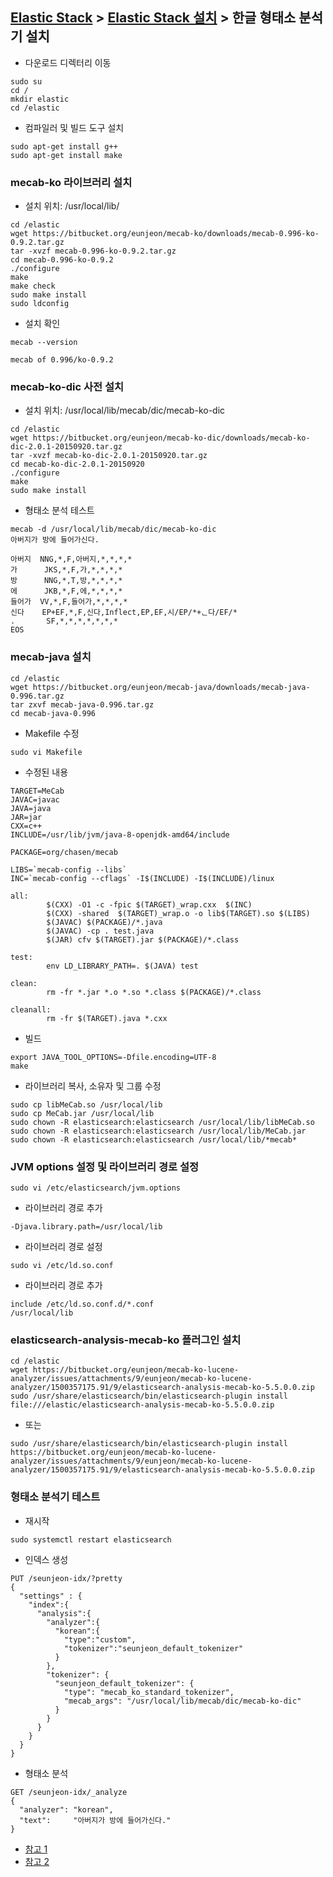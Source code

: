 ﻿## [Elastic Stack](https://github.com/colaboy2010hot/ElasticStack/blob/master/README.md) > [Elastic Stack 설치](https://github.com/colaboy2010hot/ElasticStack/blob/master/Install/README.md) > 한글 형태소 분석기 설치

* 다운로드 디렉터리 이동
```
sudo su
cd /
mkdir elastic
cd /elastic
```

* 컴파일러 및 빌드 도구 설치
```
sudo apt-get install g++
sudo apt-get install make
```

### mecab-ko 라이브러리 설치
* 설치 위치: /usr/local/lib/
```
cd /elastic
wget https://bitbucket.org/eunjeon/mecab-ko/downloads/mecab-0.996-ko-0.9.2.tar.gz
tar -xvzf mecab-0.996-ko-0.9.2.tar.gz
cd mecab-0.996-ko-0.9.2
./configure
make
make check
sudo make install
sudo ldconfig
```
* 설치 확인
```
mecab --version
```
```
mecab of 0.996/ko-0.9.2
```

### mecab-ko-dic 사전 설치
* 설치 위치: /usr/local/lib/mecab/dic/mecab-ko-dic
```
cd /elastic
wget https://bitbucket.org/eunjeon/mecab-ko-dic/downloads/mecab-ko-dic-2.0.1-20150920.tar.gz
tar -xvzf mecab-ko-dic-2.0.1-20150920.tar.gz  
cd mecab-ko-dic-2.0.1-20150920
./configure
make
sudo make install
```
* 형태소 분석 테스트
```
mecab -d /usr/local/lib/mecab/dic/mecab-ko-dic
아버지가 방에 들어가신다.
```
```
아버지  NNG,*,F,아버지,*,*,*,*
가      JKS,*,F,가,*,*,*,*
방      NNG,*,T,방,*,*,*,*
에      JKB,*,F,에,*,*,*,*
들어가  VV,*,F,들어가,*,*,*,*
신다    EP+EF,*,F,신다,Inflect,EP,EF,시/EP/*+ᆫ다/EF/*
.       SF,*,*,*,*,*,*,*
EOS
```

### mecab-java 설치

```
cd /elastic
wget https://bitbucket.org/eunjeon/mecab-java/downloads/mecab-java-0.996.tar.gz
tar zxvf mecab-java-0.996.tar.gz
cd mecab-java-0.996
```
* Makefile 수정
```
sudo vi Makefile
```
* 수정된 내용
```
TARGET=MeCab
JAVAC=javac
JAVA=java
JAR=jar
CXX=c++
INCLUDE=/usr/lib/jvm/java-8-openjdk-amd64/include

PACKAGE=org/chasen/mecab

LIBS=`mecab-config --libs`
INC=`mecab-config --cflags` -I$(INCLUDE) -I$(INCLUDE)/linux

all:
        $(CXX) -O1 -c -fpic $(TARGET)_wrap.cxx  $(INC)
        $(CXX) -shared  $(TARGET)_wrap.o -o lib$(TARGET).so $(LIBS)
        $(JAVAC) $(PACKAGE)/*.java
        $(JAVAC) -cp . test.java
        $(JAR) cfv $(TARGET).jar $(PACKAGE)/*.class

test:
        env LD_LIBRARY_PATH=. $(JAVA) test

clean:
        rm -fr *.jar *.o *.so *.class $(PACKAGE)/*.class

cleanall:
        rm -fr $(TARGET).java *.cxx
```
* 빌드
```
export JAVA_TOOL_OPTIONS=-Dfile.encoding=UTF-8
make
```
* 라이브러리 복사, 소유자 및 그룹 수정
```
sudo cp libMeCab.so /usr/local/lib
sudo cp MeCab.jar /usr/local/lib
sudo chown -R elasticsearch:elasticsearch /usr/local/lib/libMeCab.so
sudo chown -R elasticsearch:elasticsearch /usr/local/lib/MeCab.jar
sudo chown -R elasticsearch:elasticsearch /usr/local/lib/*mecab*
```

### JVM options 설정 및 라이브러리 경로 설정

```
sudo vi /etc/elasticsearch/jvm.options
```
* 라이브러리 경로 추가
```
-Djava.library.path=/usr/local/lib
```
* 라이브러리 경로 설정
```
sudo vi /etc/ld.so.conf
```
* 라이브러리 경로 추가
```
include /etc/ld.so.conf.d/*.conf
/usr/local/lib
```

### elasticsearch-analysis-mecab-ko 플러그인 설치
```
cd /elastic
wget https://bitbucket.org/eunjeon/mecab-ko-lucene-analyzer/issues/attachments/9/eunjeon/mecab-ko-lucene-analyzer/1500357175.91/9/elasticsearch-analysis-mecab-ko-5.5.0.0.zip
sudo /usr/share/elasticsearch/bin/elasticsearch-plugin install file:///elastic/elasticsearch-analysis-mecab-ko-5.5.0.0.zip
```
* 또는
```
sudo /usr/share/elasticsearch/bin/elasticsearch-plugin install https://bitbucket.org/eunjeon/mecab-ko-lucene-analyzer/issues/attachments/9/eunjeon/mecab-ko-lucene-analyzer/1500357175.91/9/elasticsearch-analysis-mecab-ko-5.5.0.0.zip
```


### 형태소 분석기 테스트

* 재시작
```
sudo systemctl restart elasticsearch
```

* 인덱스 생성
```
PUT /seunjeon-idx/?pretty
{
  "settings" : {
    "index":{
      "analysis":{
        "analyzer":{
          "korean":{
            "type":"custom",
            "tokenizer":"seunjeon_default_tokenizer"
          }
        },
        "tokenizer": {
          "seunjeon_default_tokenizer": {
            "type": "mecab_ko_standard_tokenizer",
            "mecab_args": "/usr/local/lib/mecab/dic/mecab-ko-dic"
          }
        }
      }
    }
  }
}
```
* 형태소 분석
```
GET /seunjeon-idx/_analyze 
{
  "analyzer": "korean", 
  "text":     "아버지가 방에 들어가신다."
}
```

* [참고 1](http://www.popit.kr/%EC%9D%80%EC%A0%84%ED%95%9C%EB%8B%A2-%EC%84%A4%EC%B9%98-%EC%99%84%EC%A0%84%EC%A0%95%EB%B3%B5/)
* [참고 2](http://guruble.com/?p=416)